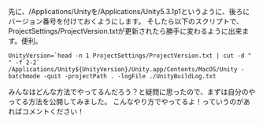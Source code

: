 先に、/Applications/Unityを/Applications/Unity5.3.1p1というように、後ろにバージョン番号を付けておくようにします。
そしたら以下のスクリプトで、ProjectSettings/ProjectVersion.txtが更新されたら勝手に変わるように出来ます。便利。

```
UnityVersion=`head -n 1 ProjectSettings/ProjectVersion.txt | cut -d " " -f 2-2`
/Applications/Unity${UnityVersion}/Unity.app/Contents/MacOS/Unity -batchmode -quit -projectPath . -logFile ./UnityBuildLog.txt
```

みんなはどんな方法でやってるんだろう？と疑問に思ったので、まずは自分のやってる方法を公開してみました。
こんなやり方でやってるよ！っていうのがあればコメントください！
